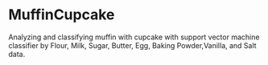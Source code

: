 # MuffinCupcake
Analyzing and classifying muffin with cupcake with support vector machine classifier by Flour, Milk, Sugar, Butter, Egg, Baking Powder,Vanilla, and Salt data.
